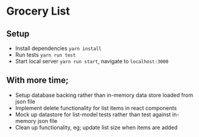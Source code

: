 # Grocery List

## Setup

- Install dependencies `yarn install`
- Run tests `yarn run test`
- Start local server `yarn run start`, navigate to `localhost:3000`

## With more time;

- Setup database backing rather than in-memory data store loaded from json file
- Implement delete functionality for list items in react components
- Mock up datastore for list-model tests rather than test against in-memory json file
- Clean up functionality, eg; update list size when items are added
